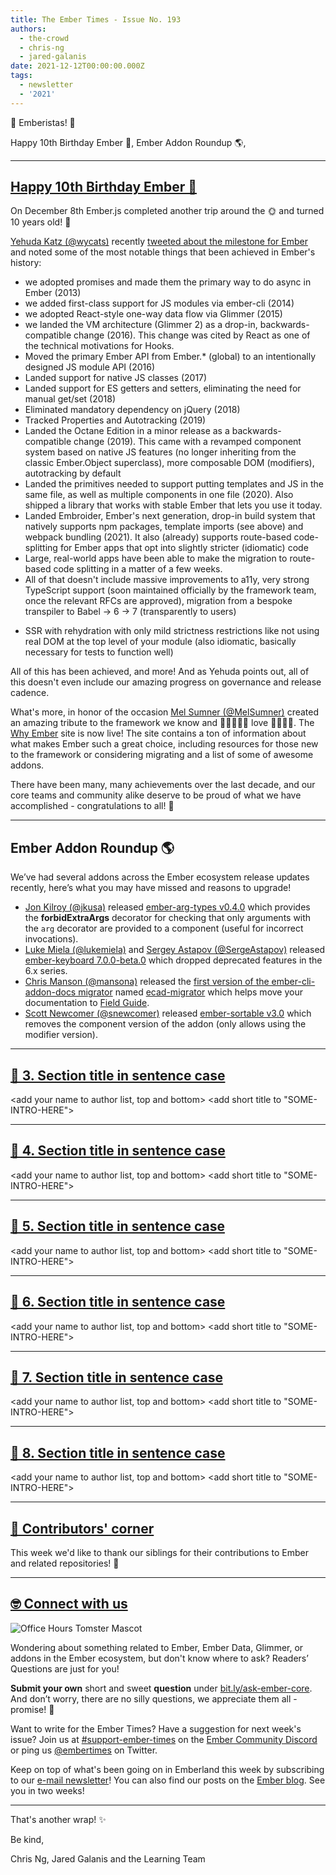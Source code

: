 ```yaml
---
title: The Ember Times - Issue No. 193
authors:
  - the-crowd
  - chris-ng
  - jared-galanis
date: 2021-12-12T00:00:00.000Z
tags:
  - newsletter
  - '2021'
---
```


👋 Emberistas! 🐹

<SOME-INTRO-HERE-TO-KEEP-THEM-SUBSCRIBERS-READING>
Happy 10th Birthday Ember 🐹,
Ember Addon Roundup 🌎,

---

## [Happy 10th Birthday Ember 🐹](https://twitter.com/wycats/status/1468774795529515008)

On December 8th Ember.js completed another trip around the 🌞 and turned 10 years old! 🥳

[Yehuda Katz (@wycats)](https://github.com/wycats) recently [tweeted about the milestone for Ember](https://twitter.com/wycats/status/1468774795529515008) and noted some of the most notable things that been achieved in Ember's history:

- we adopted promises and made them the primary way to do async in Ember (2013)
- we added first-class support for JS modules via ember-cli (2014)
- we adopted React-style one-way data flow via Glimmer (2015)
- we landed the VM architecture (Glimmer 2) as a drop-in, backwards-compatible change (2016). This change was cited by React as one of the technical motivations for Hooks.
- Moved the primary Ember API from Ember.* (global) to an intentionally designed JS module API (2016)
- Landed support for native JS classes (2017)
- Landed support for ES getters and setters, eliminating the need for manual get/set (2018)
- Eliminated mandatory dependency on jQuery (2018)
- Tracked Properties and Autotracking (2019)
- Landed the Octane Edition in a minor release as a backwards-compatible change (2019). This came with a revamped component system based on native JS features (no longer inheriting from the classic Ember.Object superclass), more composable DOM (modifiers), autotracking by default
- Landed the primitives needed to support putting templates and JS in the same file, as well as multiple components in one file (2020). Also shipped a library that works with stable Ember that lets you use it today.
- Landed Embroider, Ember's next generation, drop-in build system that natively supports npm packages, template imports (see above) and webpack bundling (2021). It also (already) supports route-based code-splitting for Ember apps that opt into slightly stricter (idiomatic) code
- Large, real-world apps have been able to make the migration to route-based code splitting in a matter of a few weeks.
- All of that doesn't include massive improvements to a11y, very strong TypeScript support (soon maintained officially by the framework team, once the relevant RFCs are approved), migration from a bespoke transpiler to Babel -> 6 -> 7 (transparently to users)
<!-- alex ignore basically -->
- SSR with rehydration with only mild strictness restrictions like not using real DOM at the top level of your module (also idiomatic, basically necessary for tests to function well)

All of this has been achieved, and more! And as Yehuda points out, all of this doesn't even include our amazing progress on governance and release cadence.

What's more, in honor of the occasion [Mel Sumner (@MelSumner)](https://github.com/MelSumner) created an amazing tribute to the framework we know and 💛💙💜💚🧡 l️ove 💛💙💜💚. The [Why Ember](https://whyember.com/) site is now live! The site contains a ton of information about what makes Ember such a great choice, including resources for those new to the framework or considering migrating and a list of some of awesome addons.

There have been many, many achievements over the last decade, and our core teams and community alike deserve to be proud of what we have accomplished - congratulations to all! 🎉

---

## Ember Addon Roundup 🌎

We’ve had several addons across the Ember ecosystem release updates recently, here’s what you may have missed and reasons to upgrade!

- [Jon Kilroy (@jkusa)](https://github.com/jkusa) released [ember-arg-types v0.4.0](https://twitter.com/jonkilroy/status/1461089358338039815) which provides the **forbidExtraArgs** decorator for checking that only arguments with the `arg` decorator are provided to a component (useful for incorrect invocations).
- [Luke Miela (@lukemiela)](https://github.com/lukemelia) and [Sergey Astapov (@SergeAstapov)](https://github.com/SergeAstapov) released [ember-keyboard 7.0.0-beta.0](https://github.com/adopted-ember-addons/ember-keyboard/releases/tag/v7.0.0-beta.0) which dropped deprecated features in the 6.x series.
- [Chris Manson (@mansona)](https://github.com/mansona) released the [first version of the ember-cli-addon-docs migrator](https://twitter.com/real_ate/status/1464596213781704713) named [ecad-migrator](https://github.com/empress/ecad-migrator) which helps move your documentation to [Field Guide](https://github.com/empress/field-guide).
- [Scott Newcomer (@snewcomer)](https://github.com/snewcomer) released [ember-sortable v3.0](https://github.com/adopted-ember-addons/ember-sortable/blob/master/CHANGELOG.md#v300-2021-11-29) which removes the component version of the addon (only allows using the modifier version).

---

## [🐹 3. Section title in sentence case](section-url)

<change section title emoji>
<consider adding some bold to your paragraph>
<add the contributor in the post in format "FirstName LastName (@githubUserName)" linked to their GitHub account>
<please include link to external article/repo/etc in paragraph / body text, not just header title above>

<add your name to author list, top and bottom>
<add short title to "SOME-INTRO-HERE">

---

## [🐹 4. Section title in sentence case](section-url)

<change section title emoji>
<consider adding some bold to your paragraph>
<add the contributor in the post in format "FirstName LastName (@githubUserName)" linked to their GitHub account>
<please include link to external article/repo/etc in paragraph / body text, not just header title above>

<add your name to author list, top and bottom>
<add short title to "SOME-INTRO-HERE">

---

## [🐹 5. Section title in sentence case](section-url)

<change section title emoji>
<consider adding some bold to your paragraph>
<add the contributor in the post in format "FirstName LastName (@githubUserName)" linked to their GitHub account>
<please include link to external article/repo/etc in paragraph / body text, not just header title above>

<add your name to author list, top and bottom>
<add short title to "SOME-INTRO-HERE">

---

## [🐹 6. Section title in sentence case](section-url)

<change section title emoji>
<consider adding some bold to your paragraph>
<add the contributor in the post in format "FirstName LastName (@githubUserName)" linked to their GitHub account>
<please include link to external article/repo/etc in paragraph / body text, not just header title above>

<add your name to author list, top and bottom>
<add short title to "SOME-INTRO-HERE">

---

## [🐹 7. Section title in sentence case](section-url)

<change section title emoji>
<consider adding some bold to your paragraph>
<add the contributor in the post in format "FirstName LastName (@githubUserName)" linked to their GitHub account>
<please include link to external article/repo/etc in paragraph / body text, not just header title above>

<add your name to author list, top and bottom>
<add short title to "SOME-INTRO-HERE">

---

## [🐹 8. Section title in sentence case](section-url)

<change section title emoji>
<consider adding some bold to your paragraph>
<add the contributor in the post in format "FirstName LastName (@githubUserName)" linked to their GitHub account>
<please include link to external article/repo/etc in paragraph / body text, not just header title above>

<add your name to author list, top and bottom>
<add short title to "SOME-INTRO-HERE">

---

## [👏 Contributors' corner](https://guides.emberjs.com/release/contributing/repositories/)

<p>This week we'd like to thank our siblings for their contributions to Ember and related repositories! 💖</p>

---

## [🤓 Connect with us](https://docs.google.com/forms/d/e/1FAIpQLScqu7Lw_9cIkRtAiXKitgkAo4xX_pV1pdCfMJgIr6Py1V-9Og/viewform)

<div class="blog-row">
  <img class="float-right small transparent padded" alt="Office Hours Tomster Mascot" title="Readers' Questions" src="/images/tomsters/officehours.png" />

  <p>Wondering about something related to Ember, Ember Data, Glimmer, or addons in the Ember ecosystem, but don't know where to ask? Readers’ Questions are just for you!</p>

  <p><strong>Submit your own</strong> short and sweet <strong>question</strong> under <a href="https://bit.ly/ask-ember-core" target="rq">bit.ly/ask-ember-core</a>. And don’t worry, there are no silly questions, we appreciate them all - promise! 🤞</p>

  <p>Want to write for the Ember Times? Have a suggestion for next week's issue? Join us at <a href="https://discordapp.com/channels/480462759797063690/485450546887786506">#support-ember-times</a> on the <a href="https://discord.gg/emberjs">Ember Community Discord</a> or ping us <a href="https://twitter.com/embertimes">@embertimes</a> on Twitter.</p>

  <p>Keep on top of what's been going on in Emberland this week by subscribing to our <a href="https://embertimes.substack.com/">e-mail newsletter</a>! You can also find our posts on the <a href="https://blog.emberjs.com/tag/newsletter">Ember blog</a>. See you in two weeks!</p>
</div>

---

That's another wrap! ✨

Be kind,

Chris Ng, Jared Galanis and the Learning Team
